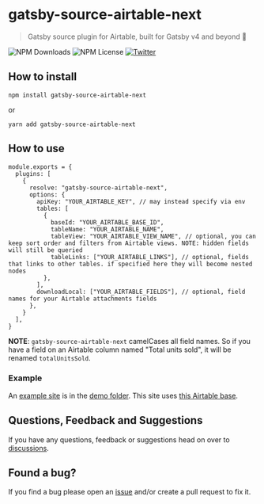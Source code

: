# gatsby-source-airtable-next

> Gatsby source plugin for Airtable, built for Gatsby v4 and beyond 🚀

![NPM Downloads](https://img.shields.io/npm/dw/gatsby-source-airtable-next)
![NPM License](https://img.shields.io/npm/l/gatsby-source-airtable-next)
[![Twitter](https://img.shields.io/twitter/follow/davidpaulsson.svg?style=social&label=@davidpaulsson)](https://twitter.com/davidpaulsson)

## How to install

`npm install gatsby-source-airtable-next`

or

`yarn add gatsby-source-airtable-next`

## How to use

```
module.exports = {
  plugins: [
    {
      resolve: "gatsby-source-airtable-next",
      options: {
        apiKey: "YOUR_AIRTABLE_KEY", // may instead specify via env
        tables: [
          {
            baseId: "YOUR_AIRTABLE_BASE_ID",
            tableName: "YOUR_AIRTABLE_NAME",
            tableView: "YOUR_AIRTABLE_VIEW_NAME", // optional, you can keep sort order and filters from Airtable views. NOTE: hidden fields will still be queried
            tableLinks: ["YOUR_AIRTABLE_LINKS"], // optional, fields that links to other tables. if specified here they will become nested nodes
          },
        ],
        downloadLocal: ["YOUR_AIRTABLE_FIELDS"], // optional, field names for your Airtable attachments fields
      },
    }
  ],
}
```

**NOTE**: `gatsby-source-airtable-next` camelCases all field names. So if you have a field on an Airtable column named "Total units sold", it will be renamed `totalUnitsSold`.

### Example

An [example site](https://gatsbysourceairtablenext.gatsbyjs.io/) is in the [demo folder](https://github.com/davidpaulsson/gatsby-source-airtable-next/tree/main/demo). This site uses [this Airtable base](https://airtable.com/shryTi3YWlgndB88I).

## Questions, Feedback and Suggestions

If you have any questions, feedback or suggestions head on over to [discussions](https://github.com/davidpaulsson/gatsby-source-airtable-next/discussions).

## Found a bug?

If you find a bug please open an [issue](https://github.com/davidpaulsson/gatsby-source-airtable-next/issues) and/or create a pull request to fix it.
